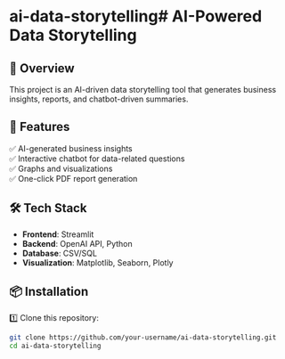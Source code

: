 # ai-data-storytelling# AI-Powered Data Storytelling

## 📌 Overview
This project is an AI-driven data storytelling tool that generates business insights, reports, and chatbot-driven summaries.

## 🚀 Features
✅ AI-generated business insights  
✅ Interactive chatbot for data-related questions  
✅ Graphs and visualizations  
✅ One-click PDF report generation  

## 🛠 Tech Stack
- **Frontend**: Streamlit  
- **Backend**: OpenAI API, Python  
- **Database**: CSV/SQL  
- **Visualization**: Matplotlib, Seaborn, Plotly  

## 📦 Installation
1️⃣ Clone this repository:
```bash
git clone https://github.com/your-username/ai-data-storytelling.git
cd ai-data-storytelling
